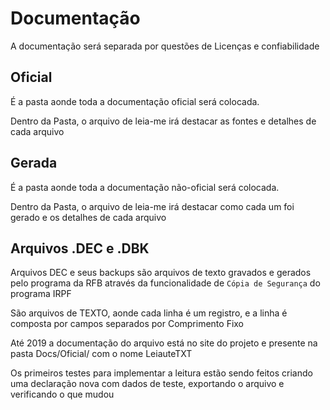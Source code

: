 # Documentação

A documentação será separada por questões de Licenças e confiabilidade

## Oficial

É a pasta aonde toda a documentação oficial será colocada.

Dentro da Pasta, o arquivo de leia-me irá destacar as fontes e detalhes de cada arquivo

## Gerada

É a pasta aonde toda a documentação não-oficial será colocada.

Dentro da Pasta, o arquivo de leia-me irá destacar como cada um foi gerado e os detalhes de cada arquivo


## Arquivos .DEC e .DBK

Arquivos DEC e seus backups são arquivos de texto gravados e gerados pelo programa da RFB através da funcionalidade de `Cópia de Segurança` do programa IRPF

São arquivos de TEXTO, aonde cada linha é um registro, e a linha é composta por campos separados por Comprimento Fixo

Até 2019 a documentação do arquivo está no site do projeto e presente na pasta Docs/Oficial/ com o nome LeiauteTXT

Os primeiros testes para implementar a leitura estão sendo feitos criando uma declaração nova com dados de teste, exportando o arquivo e verificando o que mudou
